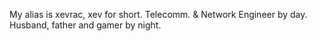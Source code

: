 My alias is xevrac, xev for short. Telecomm. & Network Engineer by day. Husband, father and gamer by night.